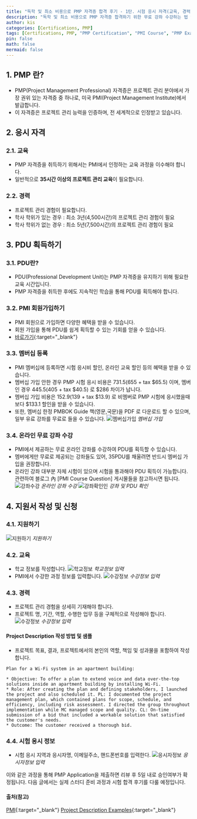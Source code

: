 ```yaml
---
title: "독학 및 최소 비용으로 PMP 자격증 합격 후기 - 1탄. 시험 응시 자격(교육, 경력) 준비 및 신청"
description: "독학 및 최소 비용으로 PMP 자격증 합격하기 위한 무료 강좌 수강하는 법 안내"
author: kis
categories: [Certifications, PMP]
tags: [Certifications, PMP, "PMP Certification", "PMI Course", "PMP Exam", 독학, 자격, Qualifications, "Self Study", 교육, "Education", 경력, "Experience", "최소비용", "Minimum Cost", 합격후기, "Success Story"]
pin: false
math: false
mermaid: false
---
```


## 1. PMP 란?
- PMP(Project Management Professional) 자격증은 프로젝트 관리 분야에서 가장 권위 있는 자격증 중 하나로, 미국 PMI(Project Management Institute)에서 발급합니다.
- 이 자격증은 프로젝트 관리 능력을 인증하며, 전 세계적으로 인정받고 있습니다.

## 2. 응시 자격

### 2.1. 교육
- PMP 자격증을 취득하기 위해서는 PMI에서 인정하는 교육 과정을 이수해야 합니다. 
- 일반적으로 **35시간 이상의 프로젝트 관리 교육**이 필요합니다.

### 2.2. 경력
- 프로젝트 관리 경험이 필요합니다. 
- 학사 학위가 있는 경우 : 최소 3년(4,500시간)의 프로젝트 관리 경험이 필요
- 학사 학위가 없는 경우 : 최소 5년(7,500시간)의 프로젝트 관리 경험이 필요  
  
  
## 3. PDU 획득하기

### 3.1. PDU란?
- PDU(Professional Development Unit)는 PMP 자격증을 유지하기 위해 필요한 교육 시간입니다. 
- PMP 자격증을 취득한 후에도 지속적인 학습을 통해 PDU를 획득해야 합니다.

### 3.2. PMI 회원가입하기
- PMI 회원으로 가입하면 다양한 혜택을 받을 수 있습니다. 
- 회원 가입을 통해 PDU를 쉽게 획득할 수 있는 기회를 얻을 수 있습니다.
- [바로가기](https://www.pmi.org/){:target="_blank"}
    
### 3.3. 멤버십 등록
- PMI 멤버십에 등록하면 시험 응시비 할인, 온라인 교육 할인 등의 혜택을 받을 수 있습니다.
- 멤버십 가입 안한 경우 PMP 시험 응시 비용은 $731.5($655 + tax $65.5) 이며, 멤버인 경우 $445.5($405 + tax $40.5) 로 $286 차이가 납니다.
- 멤버십 가입 비용은 $152.9($139 + tax $13.9) 로 비멤버로 PMP 시험에 응시했을때 보다 $133.1 할인을 받을 수 있습니다.
- 또한, 멤버십 한정 PMBOK Guide 책(영문,국문)을 PDF 로 다운로드 할 수 있으며, 일부 유료 강좌를 무료로 들을 수 있습니다.
![멤버십가입](/assets/img/20250223/pmp01.png)
*멤버십 가입*

### 3.4. 온라인 무료 강좌 수강
- PMI에서 제공하는 무료 온라인 강좌를 수강하여 PDU를 획득할 수 있습니다.
- 멤버에게만 무료로 제공되는 강좌들도 있어, 35PDU를 채울려면 반드시 멤버십 가입을 권장합니다.
- 온라인 강좌 대부분 자체 시험이 있으며 시험을 통과해야 PDU 획득이 가능합니다. 관련하여 블로그 內 [PMI Course Question] 게시물들을 참고하시면 됩니다.
![강좌수강](/assets/img/20250223/pmp02.png)
*온라인 강좌 수강* 
![강좌확인인](/assets/img/20250223/pmp03.png)
*강좌 및 PDU 확인* 

## 4. 지원서 작성 및 신청

### 4.1. 지원하기 
![지원하기](/assets/img/20250223/pmp04.png)
*지원하기* 

### 4.2. 교육
- 학교 정보를 작성합니다.
![학교정보](/assets/img/20250223/pmp05.png)
*학교정보 입력* 
- PMI에서 수강한 과정 정보를 입력합니다.
![수강정보](/assets/img/20250223/pmp06.png)
*수강정보 입력* 

### 4.3. 경력
- 프로젝트 관리 경험을 상세히 기재해야 합니다. 
- 프로젝트 명, 기간, 역할, 수행한 업무 등을 구체적으로 작성해야 합니다.
![수강정보](/assets/img/20250223/pmp07.png)
*수강정보 입력* 

#### Project Description 작성 방법 및 샘플
- 프로젝트 목표, 결과, 프로젝트에서의 본인의 역할, 책임 및 성과물을 포함하여 작성합니다.
```
Plan for a Wi-Fi system in an apartment building:

* Objective: To offer a plan to extend voice and data over-the-top solutions inside an apartment building by installing Wi-Fi. 
* Role: After creating the plan and defining stakeholders, I launched the project and also scheduled it. PL: I documented the project management plan, which contained plans for scope, schedule, and efficiency, including risk assessment. I directed the group throughout implementation while MC managed scope and quality. CL: On-time submission of a bid that included a workable solution that satisfied the customer's needs. 
* Outcome: The customer received a thorough bid. 
```


### 4.4. 시험 응시 정보
- 시험 응시 지역과 응시자명, 이메일주소, 핸드폰번호를 입력한다.
![응시자정보](/assets/img/20250223/pmp08.png)
*응시자정보 입력* 

이와 같은 과정을 통해 PMP Application을 제출하면 리뷰 후 5일 내로 승인여부가 확정됩니다.
다음 글에서는 실제 스터디 준비 과정과 시험 합격 후기를 다룰 예정입니다.
  

#### 출처(참고)
[PMI](https://www.pmi.org/){:target="_blank"}
[Project Description Examples](https://www.knowledgehut.com/blog/project-management/pmp-examples){:target="_blank"}
